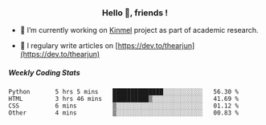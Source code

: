 <h3 align="center">Hello 👋, friends !</h3>

- 🔭 I’m currently working on [Kinmel](https://github.com/thearjun/kinmel) project as part of academic research.

- 📝 I regulary write articles on [https://dev.to/thearjun](https://dev.to/thearjun)


##### Weekly Coding Stats
<!--START_SECTION:waka-->
```text
Python       5 hrs 5 mins    ██████████████░░░░░░░░░░░   56.30 % 
HTML         3 hrs 46 mins   ██████████▒░░░░░░░░░░░░░░   41.69 % 
CSS          6 mins          ▒░░░░░░░░░░░░░░░░░░░░░░░░   01.12 % 
Other        4 mins          ▒░░░░░░░░░░░░░░░░░░░░░░░░   00.83 % 
```
<!--END_SECTION:waka-->
